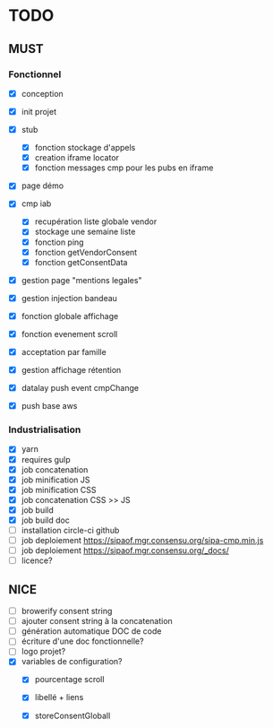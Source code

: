 # TODO
  
## MUST 

### Fonctionnel
  
- [x] conception
- [x] init projet
- [x] stub
    - [x] fonction stockage d'appels
    - [x] creation iframe locator
    - [x] fonction messages cmp pour les pubs en iframe
- [x] page démo
- [x] cmp iab
    - [x] recupération liste globale vendor
    - [x] stockage une semaine liste
    - [x] fonction ping
    - [x] fonction getVendorConsent
    - [x] fonction getConsentData
- [x] gestion page "mentions legales"
- [x] gestion injection bandeau
- [x] fonction globale affichage
- [x] fonction evenement scroll
- [x] acceptation par famille
- [x] gestion affichage rétention
- [x] datalay push event cmpChange
- [x] push base aws
  

### Industrialisation
- [x] yarn
- [x] requires gulp
- [x] job concatenation
- [x] job minification JS
- [x] job minification CSS
- [x] job concatenation CSS >> JS
- [x] job build
- [x] job build doc
- [ ] installation circle-ci github
- [ ] job deploiement https://sipaof.mgr.consensu.org/sipa-cmp.min.js
- [ ] job deploiement https://sipaof.mgr.consensu.org/_docs/
- [ ] licence?
  
## NICE
  
- [ ] browerify consent string  
- [ ] ajouter consent string à la concatenation  
- [ ] génération automatique DOC de code  
- [ ] écriture d'une doc fonctionnelle?  
- [ ] logo projet?  
- [x] variables de configuration?  
    - [x] pourcentage scroll  
    - [x] libellé + liens
    - [x] storeConsentGloball  
  
